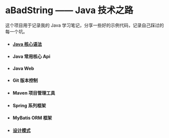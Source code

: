 # aBadString —— Java 技术之路

这个项目用于记录我的 Java 学习笔记，分享一些好的示例代码，记录自己踩过的每一个坑。

- #### [Java 核心语法](https://github.com/aBadString/aBadString.github.io/blob/master/Java/Java.md)

- #### Java 常用核心 Api

- #### Java Web

- #### Git 版本控制

- #### Maven 项目管理工具

- #### Spring 系列框架

- #### MyBatis ORM 框架

- #### [设计模式](https://github.com/aBadString/aBadString.github.io/blob/master/DesignPattern/DesignPattern.md)

